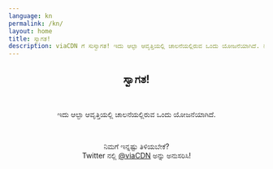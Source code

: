 ```yaml
---
language: kn
permalink: /kn/
layout: home
title: ಸ್ವಾಗತ!
description: viaCDN ಗೆ ಸುಸ್ವಾಗತ! ಇದು ಆಲ್ಫಾ ಆವೃತ್ತಿಯಲ್ಲಿ ಚಾಲನೆಯಲ್ಲಿರುವ ಒಂದು ಯೋಜನೆಯಾಗಿದೆ. ನಿಮಗೆ ಇನ್ನಷ್ಟು ತಿಳಿಯಬೇಕೆ?
---
```


<center>
<h2>ಸ್ವಾಗತ!</h2>
<br/>

<p>
ಇದು ಆಲ್ಫಾ ಆವೃತ್ತಿಯಲ್ಲಿ ಚಾಲನೆಯಲ್ಲಿರುವ ಒಂದು ಯೋಜನೆಯಾಗಿದೆ.
</p>

<br/>

<p>
ನಿಮಗೆ ಇನ್ನಷ್ಟು ತಿಳಿಯಬೇಕೆ?
<br/>
Twitter ನಲ್ಲಿ <a href="https://twitter.com/viaCDN" target="_blank" rel="noopener">@viaCDN</a> ಅನ್ನು ಅನುಸರಿಸಿ!
</p>

<br/>
</center>
